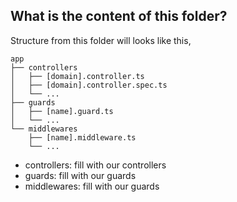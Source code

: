 ## What is the content of this folder?

Structure from this folder will looks like this,

```plaintext
app
├── controllers
│   ├── [domain].controller.ts
│   ├── [domain].controller.spec.ts
│   └── ...
├── guards
│   ├── [name].guard.ts
│   └── ...
└── middlewares
    ├── [name].middleware.ts
    └── ...
```

- controllers: fill with our controllers
- guards: fill with our guards
- middlewares: fill with our guards
